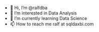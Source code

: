 - 👋 Hi, I’m @ralfdba
- 👀 I’m interested in Data Analysis
- 🌱 I’m currently learning Data Science
- 📫 How to reach me ralf at sqldaxbi.com

<!---
ralfdba/ralfdba is a ✨ special ✨ repository because its `README.md` (this file) appears on your GitHub profile.
You can click the Preview link to take a look at your changes.
--->
